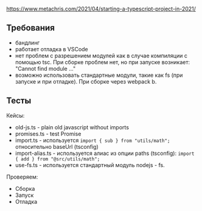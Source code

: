 https://www.metachris.com/2021/04/starting-a-typescript-project-in-2021/

## Требования

- бандлинг
- работает отладка в VSCode
- нет проблем с разрешением модулей как в случае компиляции с помощью tsc. При сборке проблем нет, но при запуске возникает: "Cannot find module ..."
- возможно использовать стандартные модули, такие как fs (при запуске и при отладке). При сборке через webpack b.


## Тесты

Кейсы:
- old-js.ts - plain old javascript without imports
- promises.ts - test Promise
- import.ts - используется `import { sub } from "utils/math";` относительно baseUrl (tsconfig)
- import-alias.ts - используется алиас из опции paths (tsconfig): `import { add } from "@src/utils/math";`  
- use-fs.ts - используется стандартный модуль nodejs - fs.

Проверяем:
- Сборка
- Запуск
- Отладка